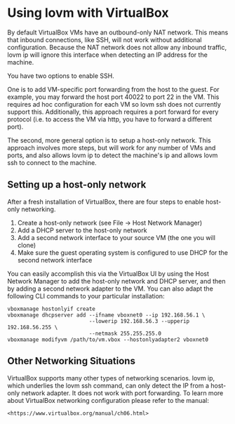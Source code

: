 # Using lovm with VirtualBox

By default VirtualBox VMs have an outbound-only NAT network. This means that
inbound connections, like SSH, will not work without additional configuration.
Because the NAT network does not allow any inbound traffic, lovm ip will ignore
this interface when detecting an IP address for the machine.

You have two options to enable SSH.

One is to add VM-specific port forwarding from the host to the guest. For
example, you may forward the host port 40022 to port 22 in the VM. This requires
ad hoc configuration for each VM so lovm ssh does not currently support this.
Additionally, this approach requires a port forward for every protocol (i.e.
to access the VM via http, you have to forward a different port).

The second, more general option is to setup a host-only network. This approach
involves more steps, but will work for any number of VMs and ports, and also
allows lovm ip to detect the machine's ip and allows lovm ssh to connect to the
machine.

## Setting up a host-only network

After a fresh installation of VirtualBox, there are four steps to enable host-
only networking.

1. Create a host-only network (see File -> Host Network Manager)
2. Add a DHCP server to the host-only network
3. Add a second network interface to your source VM (the one you will clone)
4. Make sure the guest operating system is configured to use DHCP for the
   second network interface

You can easily accomplish this via the VirtualBox UI by using the Host Network
Manager to add the host-only network and DHCP server, and then by adding a
second network adapter to the VM. You can also adapt the following CLI commands
to your particular installation:

    vboxmanage hostonlyif create
    vboxmanage dhcpserver add --ifname vboxnet0 --ip 192.168.56.1 \
                              --lowerip 192.168.56.3 --upperip 192.168.56.255 \
                              --netmask 255.255.255.0
    vboxmanage modifyvm /path/to/vm.vbox --hostonlyadapter2 vboxnet0

## Other Networking Situations

VirtualBox supports many other types of networking scenarios. lovm ip, which
underlies the lovm ssh command, can only detect the IP from a host-only network
adapter. It does not work with port forwarding. To learn more about VirtualBox
networking configuration please refer to the manual:

    <https://www.virtualbox.org/manual/ch06.html>
